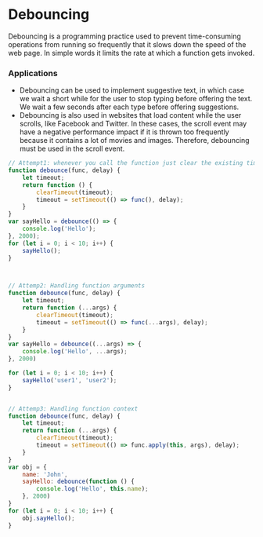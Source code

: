 # Debouncing
Debouncing is a programming practice used to prevent time-consuming operations from running so frequently that it slows down the speed of the web page. In simple words it limits the rate at which a function gets invoked. 

### Applications
- Debouncing can be used to implement suggestive text, in which case we wait a short while for the user to stop typing before offering the text. We wait a few seconds after each type before offering suggestions.
- Debouncing is also used in websites that load content while the user scrolls, like Facebook and Twitter. In these cases, the scroll event may have a negative performance impact if it is thrown too frequently because it contains a lot of movies and images. Therefore, debouncing must be used in the scroll event.

```javascript
// Attempt1: whenever you call the function just clear the existing timeout and set new timeout
function debounce(func, delay) {
    let timeout;
    return function () {
        clearTimeout(timeout);
        timeout = setTimeout(() => func(), delay);
    }
}
var sayHello = debounce(() => {
    console.log('Hello');
}, 2000);
for (let i = 0; i < 10; i++) {
    sayHello();
}



// Attemp2: Handling function arguments
function debounce(func, delay) {
    let timeout;
    return function (...args) {
        clearTimeout(timeout);
        timeout = setTimeout(() => func(...args), delay);
    }
}
var sayHello = debounce((...args) => {
    console.log('Hello', ...args);
}, 2000)

for (let i = 0; i < 10; i++) {
    sayHello('user1', 'user2');
}


// Attemp3: Handling function context
function debounce(func, delay) {
    let timeout;
    return function (...args) {
        clearTimeout(timeout);
        timeout = setTimeout(() => func.apply(this, args), delay);
    }
}
var obj = {
    name: 'John',
    sayHello: debounce(function () {
        console.log('Hello', this.name);
    }, 2000)
}
for (let i = 0; i < 10; i++) {
    obj.sayHello();
}
```